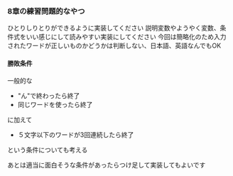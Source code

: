 ### 8章の練習問題的なやつ
ひとりしりとりができるように実装してください
説明変数やようやく変数、条件式をいい感じにして読みやすい実装にしてください
今回は簡略化のため入力されたワードが正しいものかどうかは判断しない、日本語、英語なんでもOK

#### 勝敗条件
一般的な
- "ん"で終わったら終了
- 同じワードを使ったら終了

に加えて

- ５文字以下のワードが3回連続したら終了

という条件についても考える

あとは適当に面白そうな条件があったらつけ足して実装してもよいです